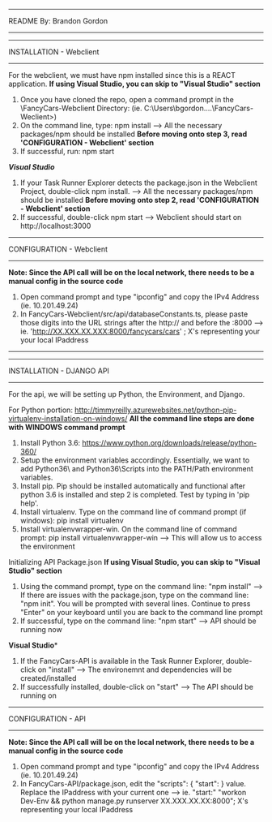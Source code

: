 ************************
README
By: Brandon Gordon
************************

*************************
INSTALLATION - Webclient
*************************
For the webclient, we must have npm installed since this is a REACT application.
**If using Visual Studio, you can skip to "Visual Studio" section**

1. Once you have cloned the repo, open a command prompt in the \FancyCars-Webclient Directory: 
(ie. C:\Users\bgordon\....\FancyCars-Weclient>)
2. On the command line, type: npm install
--> All the necessary packages/npm should be installed
**Before moving onto step 3, read 'CONFIGURATION - Webclient' section**
3. If successful, run: npm start

***Visual Studio***
1. If your Task Runner Explorer detects the package.json in the Webclient Project, double-click npm install.
--> All the necessary packages/npm should be installed
**Before moving onto step 2, read 'CONFIGURATION - Webclient' section**
2. If successful, double-click npm start
--> Webclient should start on http://localhost:3000

**************************
CONFIGURATION - Webclient
**************************
**Note: Since the API call will be on the local network, there needs to be a manual config in the source code**
1. Open command prompt and type "ipconfig" and copy the IPv4 Address (ie. 10.201.49.24)
2. In FancyCars-Webclient/src/api/databaseConstants.ts, please paste those digits into the URL strings after the http:// and before the :8000 
--> ie. 'http://XX.XXX.XX.XXX:8000/fancycars/cars' ; X's representing your your local IPaddress

-------------------------------------------------------------------------------------------------------------------------------------------

**************************
INSTALLATION - DJANGO API
**************************
For the api, we will be setting up Python, the Environment, and Django.

For Python portion: http://timmyreilly.azurewebsites.net/python-pip-virtualenv-installation-on-windows/
**All the command line steps are done with WINDOWS command prompt**

1. Install Python 3.6: https://www.python.org/downloads/release/python-360/
2. Setup the environment variables accordingly. Essentially, we want to add Python36\ and Python36\Scripts into the PATH/Path environment variables.
3. Install pip. Pip should be installed automatically and functional after python 3.6 is installed and step 2 is completed. Test by typing in 'pip help'.
4. Install virtualenv. Type on the command line of command prompt (if windows): pip install virtualenv
5. Install virtualenvwrapper-win. On the command line of command prompt: pip install virtualenvwrapper-win 
--> This will allow us to access the environment

Initializing API Package.json
**If using Visual Studio, you can skip to "Visual Studio" section**
1. Using the command prompt, type on the command line: "npm install"
--> If there are issues with the package.json, type on the command line: "npm init". You will be prompted with several lines. Continue to press "Enter" on your keyboard until you are back to the command line prompt
2. If successful, type on the command line: "npm start"
--> API should be running now

**Visual Studio***
1. If the FancyCars-API is available in the Task Runner Explorer, double-click on "install"
--> The environemnt and dependencies will be created/installed
2. If successfully installed, double-click on "start"
--> The API should be running on 


**********************
CONFIGURATION - API
**********************
**Note: Since the API call will be on the local network, there needs to be a manual config in the source code**
1. Open command prompt and type "ipconfig" and copy the IPv4 Address (ie. 10.201.49.24)
2. In FancyCars-API/package.json, edit the "scripts": { "start": } value. Replace the IPaddress with your current one
--> ie. "start:" "workon Dev-Env && python manage.py runserver XX.XXX.XX.XX:8000"; X's representing your local IPaddress
